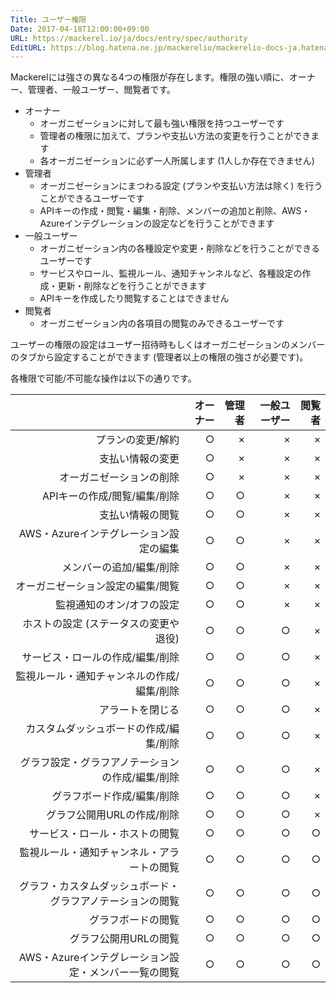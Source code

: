 ```yaml
---
Title: ユーザー権限
Date: 2017-04-18T12:00:00+09:00
URL: https://mackerel.io/ja/docs/entry/spec/authority
EditURL: https://blog.hatena.ne.jp/mackerelio/mackerelio-docs-ja.hatenablog.mackerel.io/atom/entry/10328749687237769731
---
```


Mackerelには強さの異なる4つの権限が存在します。権限の強い順に、オーナー、管理者、一般ユーザー、閲覧者です。

- オーナー
    - オーガニゼーションに対して最も強い権限を持つユーザーです
    - 管理者の権限に加えて、プランや支払い方法の変更を行うことができます
    - 各オーガニゼーションに必ず一人所属します (1人しか存在できません)
- 管理者
    - オーガニゼーションにまつわる設定 (プランや支払い方法は除く) を行うことができるユーザーです
    - APIキーの作成・閲覧・編集・削除、メンバーの追加と削除、AWS・Azureインテグレーションの設定などを行うことができます
- 一般ユーザー
    - オーガニゼーション内の各種設定や変更・削除などを行うことができるユーザーです
    - サービスやロール、監視ルール、通知チャンネルなど、各種設定の作成・更新・削除などを行うことができます
    - APIキーを作成したり閲覧することはできません
- 閲覧者
    - オーガニゼーション内の各項目の閲覧のみできるユーザーです

ユーザーの権限の設定はユーザー招待時もしくはオーガニゼーションのメンバーのタブから設定することができます (管理者以上の権限の強さが必要です)。

各権限で可能/不可能な操作は以下の通りです。

|                                                            | オーナー  | 管理者  | 一般ユーザー  | 閲覧者  |
|-----------------------------------------------------------:|----------:|--------:|--------------:|--------:|
| プランの変更/解約                                          |         ○|       ×|             ×|       ×|
| 支払い情報の変更                                           |         ○|       ×|             ×|       ×|
| オーガニゼーションの削除                                   |         ○|       ×|             ×|       ×|
| APIキーの作成/閲覧/編集/削除                               |         ○|       ○|             ×|       ×|
| 支払い情報の閲覧                                           |         ○|       ○|             ×|       ×|
| AWS・Azureインテグレーション設定の編集                     |         ○|       ○|             ×|       ×|
| メンバーの追加/編集/削除                                   |         ○|       ○|             ×|       ×|
| オーガニゼーション設定の編集/閲覧                          |         ○|       ○|             ×|       ×|
| 監視通知のオン/オフの設定                                  |         ○|       ○|             ×|       ×|
| ホストの設定 (ステータスの変更や退役)                      |         ○|       ○|             ○|       ×|
| サービス・ロールの作成/編集/削除                           |         ○|       ○|             ○|       ×|
| 監視ルール・通知チャンネルの作成/編集/削除                 |         ○|       ○|             ○|       ×|
| アラートを閉じる                                           |         ○|       ○|             ○|       ×|
| カスタムダッシュボードの作成/編集/削除                     |         ○|       ○|             ○|       ×|
| グラフ設定・グラフアノテーションの作成/編集/削除           |         ○|       ○|             ○|       ×|
| グラフボード作成/編集/削除                                 |         ○|       ○|             ○|       ×|
| グラフ公開用URLの作成/削除                                 |         ○|       ○|             ○|       ×|
| サービス・ロール・ホストの閲覧                             |         ○|       ○|             ○|       ○|
| 監視ルール・通知チャンネル・アラートの閲覧                 |         ○|       ○|             ○|       ○|
| グラフ・カスタムダッシュボード・グラフアノテーションの閲覧 |         ○|       ○|             ○|       ○|
| グラフボードの閲覧                                         |         ○|       ○|             ○|       ○|
| グラフ公開用URLの閲覧                                      |         ○|       ○|             ○|       ○|
| AWS・Azureインテグレーション設定・メンバー一覧の閲覧       |         ○|       ○|             ○|       ○|
